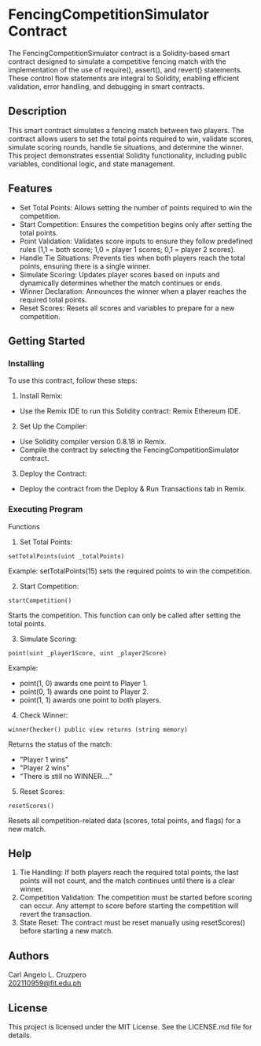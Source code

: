 # FencingCompetitionSimulator Contract

The FencingCompetitionSimulator contract is a Solidity-based smart contract designed to simulate a competitive fencing match with the implementation of the use of require(), assert(), and revert() statements. These control flow statements are integral to Solidity, enabling efficient validation, error handling, and debugging in smart contracts.

## Description
This smart contract simulates a fencing match between two players. The contract allows users to set the total points required to win, validate scores, simulate scoring rounds, handle tie situations, and determine the winner. This project demonstrates essential Solidity functionality, including public variables, conditional logic, and state management.

## Features
* Set Total Points: Allows setting the number of points required to win the competition.
* Start Competition: Ensures the competition begins only after setting the total points.
* Point Validation: Validates score inputs to ensure they follow predefined rules (1,1 = both score; 1,0 = player 1 scores; 0,1 = player 2 scores).
* Handle Tie Situations: Prevents ties when both players reach the total points, ensuring there is a single winner.
* Simulate Scoring: Updates player scores based on inputs and dynamically determines whether the match continues or ends.
* Winner Declaration: Announces the winner when a player reaches the required total points.
* Reset Scores: Resets all scores and variables to prepare for a new competition.

## Getting Started

### Installing
To use this contract, follow these steps:

1. Install Remix:
* Use the Remix IDE to run this Solidity contract: Remix Ethereum IDE.

2. Set Up the Compiler:
* Use Solidity compiler version 0.8.18 in Remix.
* Compile the contract by selecting the FencingCompetitionSimulator contract.

3. Deploy the Contract:
* Deploy the contract from the Deploy & Run Transactions tab in Remix.

### Executing Program
Functions
1. Set Total Points:
```
setTotalPoints(uint _totalPoints)
```
Example: setTotalPoints(15) sets the required points to win the competition.  

2. Start Competition:
```
startCompetition()
```
Starts the competition. This function can only be called after setting the total points.  

3. Simulate Scoring:
```
point(uint _player1Score, uint _player2Score)
```
Example:
* point(1, 0) awards one point to Player 1.
* point(0, 1) awards one point to Player 2.
* point(1, 1) awards one point to both players.  

4. Check Winner:
```
winnerChecker() public view returns (string memory)
```
Returns the status of the match:
* "Player 1 wins"
* "Player 2 wins"
* "There is still no WINNER...."  

5. Reset Scores:
```
resetScores()
```
Resets all competition-related data (scores, total points, and flags) for a new match.  

## Help
1. Tie Handling: If both players reach the required total points, the last points will not count, and the match continues until there is a clear winner.
2. Competition Validation: The competition must be started before scoring can occur. Any attempt to score before starting the competition will revert the transaction.
3. State Reset: The contract must be reset manually using resetScores() before starting a new match.

## Authors
Carl Angelo L. Cruzpero  
202110959@fit.edu.ph

## License
This project is licensed under the MIT License. See the LICENSE.md file for details.
